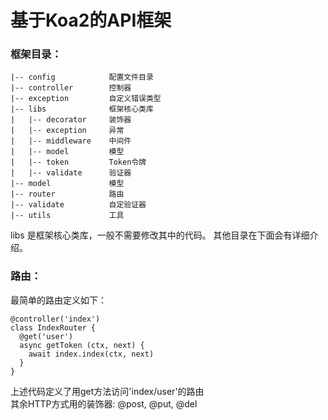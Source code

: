 基于Koa2的API框架
====================

### 框架目录：
~~~
|-- config            配置文件目录
|-- controller        控制器
|-- exception         自定义错误类型
|-- libs              框架核心类库
|   |-- decorator     装饰器
|   |-- exception     异常
|   |-- middleware    中间件
|   |-- model         模型
|   |-- token         Token令牌
|   |-- validate      验证器
|-- model             模型
|-- router            路由
|-- validate          自定验证器
|-- utils             工具  
~~~
libs 是框架核心类库，一般不需要修改其中的代码。
其他目录在下面会有详细介绍。


### 路由：
最简单的路由定义如下：
```
@controller('index')
class IndexRouter {
  @get('user')
  async getToken (ctx, next) {
    await index.index(ctx, next)
  }
}
```
上述代码定义了用get方法访问'index/user'的路由  
其余HTTP方式用的装饰器: @post, @put, @del
